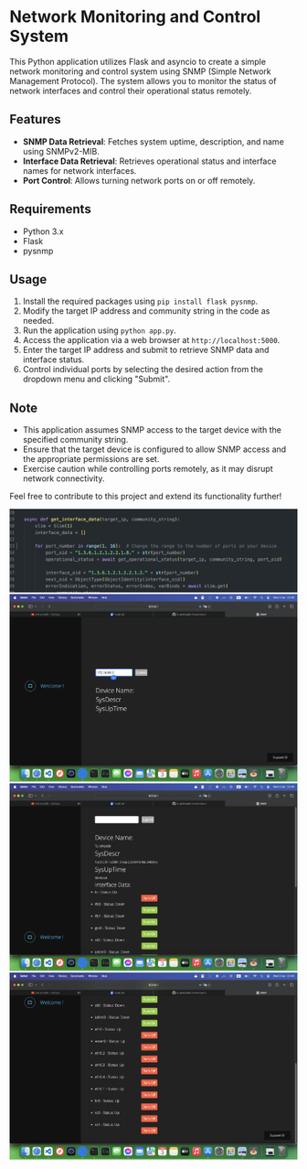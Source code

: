 # Network Monitoring and Control System

This Python application utilizes Flask and asyncio to create a simple network monitoring and control system using SNMP (Simple Network Management Protocol). The system allows you to monitor the status of network interfaces and control their operational status remotely.

## Features

- **SNMP Data Retrieval**: Fetches system uptime, description, and name using SNMPv2-MIB.
- **Interface Data Retrieval**: Retrieves operational status and interface names for network interfaces.
- **Port Control**: Allows turning network ports on or off remotely.

## Requirements

- Python 3.x
- Flask
- pysnmp

## Usage

1. Install the required packages using `pip install flask pysnmp`.
2. Modify the target IP address and community string in the code as needed.
3. Run the application using `python app.py`.
4. Access the application via a web browser at `http://localhost:5000`.
5. Enter the target IP address and submit to retrieve SNMP data and interface status.
6. Control individual ports by selecting the desired action from the dropdown menu and clicking "Submit".

## Note

- This application assumes SNMP access to the target device with the specified community string.
- Ensure that the target device is configured to allow SNMP access and the appropriate permissions are set.
- Exercise caution while controlling ports remotely, as it may disrupt network connectivity.

Feel free to contribute to this project and extend its functionality further!


![alt text](templates/img/1.png)
![alt text](templates/img/2.png)
![alt text](templates/img/3.png)
![alt text](templates/img/4.png)
